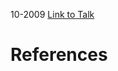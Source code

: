 

10-2009
[Link to Talk](https://www.churchofjesuschrist.org/study/general-conference/2009/10/saturday-morning-session?lang=eng)



# References
